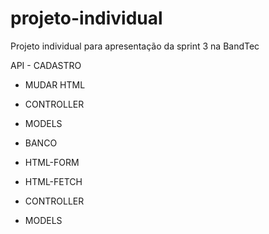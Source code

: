 # projeto-individual
Projeto individual para apresentação da sprint 3 na BandTec

API - CADASTRO

- MUDAR HTML
- CONTROLLER
- MODELS

- BANCO
- HTML-FORM
- HTML-FETCH
- CONTROLLER
- MODELS